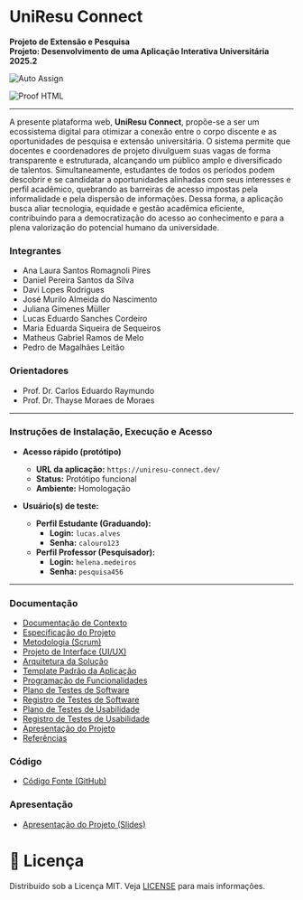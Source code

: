 # UniResu Connect

**Projeto de Extensão e Pesquisa**
<br>
**Projeto: Desenvolvimento de uma Aplicação Interativa Universitária**
<br>
**2025.2**

![Auto Assign](https://github.com/UniResu-Connect/demo-repository/actions/workflows/auto-assign.yml/badge.svg)

![Proof HTML](https://github.com/UniResu-Connect/demo-repository/actions/workflows/proof-html.yml/badge.svg)

---

A presente plataforma web, **UniResu Connect**, propõe-se a ser um ecossistema digital para otimizar a conexão entre o corpo discente e as oportunidades de pesquisa e extensão universitária. O sistema permite que docentes e coordenadores de projeto divulguem suas vagas de forma transparente e estruturada, alcançando um público amplo e diversificado de talentos. Simultaneamente, estudantes de todos os períodos podem descobrir e se candidatar a oportunidades alinhadas com seus interesses e perfil acadêmico, quebrando as barreiras de acesso impostas pela informalidade e pela dispersão de informações. Dessa forma, a aplicação busca aliar tecnologia, equidade e gestão acadêmica eficiente, contribuindo para a democratização do acesso ao conhecimento e para a plena valorização do potencial humano da universidade.

### **Integrantes**

* Ana Laura Santos Romagnoli Pires
* Daniel Pereira Santos da Silva
* Davi Lopes Rodrigues
* José Murilo Almeida do Nascimento
* Juliana Gimenes Müller
* Lucas Eduardo Sanches Cordeiro
* Maria Eduarda Siqueira de Sequeiros
* Matheus Gabriel Ramos de Melo
* Pedro de Magalhães Leitão

### **Orientadores**

* Prof. Dr. Carlos Eduardo Raymundo
* Prof. Dr. Thayse Moraes de Moraes

---

### **Instruções de Instalação, Execução e Acesso**

* **Acesso rápido (protótipo)**
    * **URL da aplicação:** `https://uniresu-connect.dev/`
    * **Status:** Protótipo funcional
    * **Ambiente:** Homologação
* **Usuário(s) de teste:**

    * **Perfil Estudante (Graduando):**
        * **Login:** `lucas.alves`
        * **Senha:** `calouro123`
    * **Perfil Professor (Pesquisador):**
        * **Login:** `helena.medeiros`
        * **Senha:** `pesquisa456`

---

### **Documentação**

* [Documentação de Contexto](https://github.com/UniResu-Connect/UniResu/blob/main/UniResu-main/docs/01-Documenta%C3%A7%C3%A3o%20de%20Contexto.md)
* [Especificação do Projeto](https://github.com/UniResu-Connect/UniResu/blob/main/UniResu-main/docs/02-Especifica%C3%A7%C3%A3o%20do%20Projeto.md)
* [Metodologia (Scrum)](https://github.com/UniResu-Connect/UniResu/blob/main/UniResu-main/docs/03-Metodologia.md)
* [Projeto de Interface (UI/UX)](https://github.com/UniResu-Connect/UniResu/blob/main/UniResu-main/docs/04-Projeto%20de%20Interface.md)
* [Arquitetura da Solução](https://github.com/UniResu-Connect/UniResu/blob/main/UniResu-main/docs/05-Arquitetura%20da%20Solu%C3%A7%C3%A3o.md)
* [Template Padrão da Aplicação](https://github.com/UniResu-Connect/UniResu/blob/main/UniResu-main/docs/06-Template%20Padr%C3%A3o%20da%20Aplica%C3%A7%C3%A3o.md)
* [Programação de Funcionalidades](https://github.com/UniResu-Connect/UniResu/blob/main/UniResu-main/docs/07-Programa%C3%A7%C3%A3o%20de%20Funcionalidades.md)
* [Plano de Testes de Software](https://github.com/UniResu-Connect/UniResu/blob/main/UniResu-main/docs/08-Plano%20de%20Testes%20de%20Software.md)
* [Registro de Testes de Software](https://github.com/UniResu-Connect/UniResu/blob/main/UniResu-main/docs/09-Registro%20de%20Testes%20de%20Software.md)
* [Plano de Testes de Usabilidade](https://github.com/UniResu-Connect/UniResu/blob/main/UniResu-main/docs/10-Plano%20de%20Testes%20de%20Usabilidade.md)
* [Registro de Testes de Usabilidade](https://github.com/UniResu-Connect/UniResu/blob/main/UniResu-main/docs/11-Registro%20de%20Testes%20de%20Usabilidade.md)
* [Apresentação do Projeto](https://github.com/UniResu-Connect/UniResu/blob/main/UniResu-main/docs/12-Apresenta%C3%A7%C3%A3o%20do%20Projeto.md)
* [Referências](https://github.com/UniResu-Connect/UniResu/blob/main/UniResu-main/docs/13-Refer%C3%AAncias.md)

### **Código**

* [Código Fonte (GitHub)](https://github.com/seu-usuario/uniresu-connect)

### **Apresentação**

* [Apresentação do Projeto (Slides)](./link-para-apresentacao.pdf)


# 📝 Licença

Distribuído sob a Licença MIT. Veja [LICENSE](https://github.com/UniResu/UniResu-Connect/blob/main/LICENSE) para mais informações.
